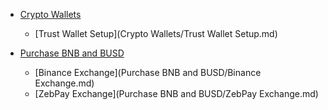 
* [Сrypto Wallets]()
  - [Trust Wallet Setup](Сrypto Wallets/Trust Wallet Setup.md)

* [Purchase BNB and BUSD]()
  - [Binance Exchange](Purchase BNB and BUSD/Binance Exchange.md)
  - [ZebPay Exchange](Purchase BNB and BUSD/ZebPay Exchange.md)
